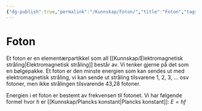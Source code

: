 ```yaml
---
{"dg-publish":true,"permalink":"/Kunnskap/Foton/","title":"Foton","tags":["naturfag","fysikk"]}
---
```



# Foton
Et foton er en elementærpartikkel som all [[Kunnskap/Elektromagnetisk stråling\|Elektromagnetisk stråling]] består av. Vi tenker gjerne på det som en bølgepakke. Et foton er den minste energien som kan sendes ut med elektromagnetisk stråling, vi kan sende ut stråling tilsvarene 1, 2, 3, … osv fotoner, men ikke strålingen tilsvarende 43,28 fotoner.

Energien i et foton er bestemt av frekvensen til fotonet. Vi har følgende formel hvor $h$ er [[Kunnskap/Plancks konstant\|Plancks konstant]]: $E=hf$